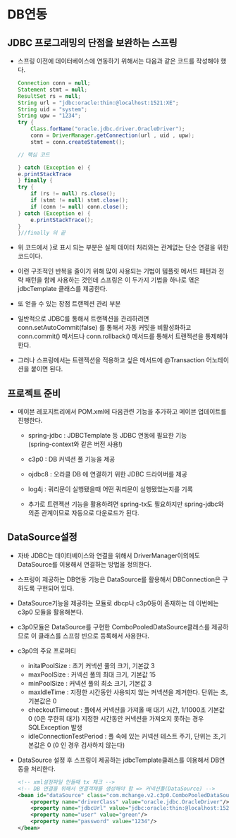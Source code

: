 # DB연동

## JDBC 프로그래밍의 단점을 보완하는 스프링
* 스프링 이전에 데이터베이스에 연동하기 위해서는 다음과 같은 코드를 작성해야 했다.
    ```java
    Connection conn = null;
    Statement stmt = null;
    ResultSet rs = null;
    String url = "jdbc:oracle:thin:@localhost:1521:XE";
    String uid = "system";
    String upw = "1234";
    try {
        Class.forName("oracle.jdbc.driver.OracleDriver");
        conn = DriverManager.getConnection(url , uid , upw);
        stmt = conn.createStatement();
    
    // 핵심 코드

    } catch (Exception e) {
    e.printStackTrace
    } finally {
    try {
        if (rs != null) rs.close();
        if (stmt != null) stmt.close();
        if (conn != null) conn.close();
    } catch (Exception e) {
        e.printStackTrace();
    }
    }//finally 의 끝
    ```

* 위 코드에서 }로 표시 되는 부분은 실제 데이터 처리와는 관계없는 단순 연결을 위한 코드이다.

* 이런 구조적인 반복을 줄이기 위해 많이 사용되는 기법이 템플릿 메서드 패턴과 전략 패턴을 함께 사용하는 것인데 스프링은 이 두가지 기법을 하나로 엮은 jdbcTemplate 클래스를 제공한다.

* 또 얻을 수 있는 장점 트랜젝션 관리 부분

* 일반적으로 JDBC를 통해서 트랜젝션을 관리하려면 conn.setAutoCommit(false) 를 통해서 자동 커밋을 비활성화하고 conn.commit() 메서드나 conn.rollback() 메서드를 통해서 트랜젝션을 통제해야 한다.

* 그러나 스프링에서는 트렌젝션을 적용하고 싶은 메서드에 @Transaction 어노테이션을 붙이면 된다.

## 프로젝트 준비
* 메이븐 레포지트리에서 POM.xml에 다음관련 기능을 추가하고 메이븐 업데이트를 진행한다.  
  - spring-jdbc : JDBCTemplate 등 JDBC 연동에 필요한 기능  
  (spring-context와 같은 버전 사용!)  
  - c3p0 : DB 커넥션 풀 기능을 제공  
  - ojdbc8 : 오라클 DB 에 연결하기 위한 JDBC 드라이버를 제공  
  - log4j : 쿼리문이 실행됐을때 어떤 쿼리문이 실행됐었는지를 기록

  - 추가로 트랜젝션 기능을 활용하려면 spring-tx도 필요하지만 spring-jdbc와 의존 관계이므로 자동으로 다운로드가 된다.

## DataSource설정
* 자바 JDBC는 데이터베이스와 연결을 위해서 DriverManager이외에도 DataSource를 이용해서 연결하는 방법을 정의한다.

* 스프링이 제공하는 DB연동 기능은 DataSource를 활용해서 DBConnection은 구하도록 구현되어 있다.

* DataSource기능을 제공하는 모듈로 dbcp나 c3p0등이 존재하는 데 이번에는 c3p0 모듈을 활용해본다.

* c3p0모듈은 DataSource를 구현한 ComboPooledDataSource클래스를 제공하므로 이 클래스를 스프링 빈으로 등록해서 사용한다.

* c3p0의 주요 프로퍼티
  - initalPoolSize : 초기 커넥션 풀의 크기, 기본값 3
  - maxPoolSize : 커넥션 풀의 최대 크기, 기본값 15
  - minPoolSize : 커넥션 풀의 최소 크기, 기본값 3
  - maxIdleTime : 지정한 시간동안 사용되지 않는 커넥션을 제거한다. 단위는 초, 기본값은 0
  - checkoutTimeout : 풀에서 커넥션을 가져올 때 대기 시간, 1/1000초 기본값 0 (0은 무한히 대기) 지정한 시간동안 커넥션을 가져오지 못하는 경우 SQLException 발생
  - idleConnectionTestPeriod : 풀 속에 있는 커넥션 테스트 주기, 단위는 초,기본값은 0 (0 인 경우 검사하지 않는다)

* DataSource 설정 후 스프링이 제공하는 jdbcTemplate클래스를 이용해서 DB연동을 처리한다.
    ```xml
    <!-- xml설정파일 만들때 tx 체크 -->
    <!-- DB 연결을 위해서 연결객체를 생성해야 함 => 커넥션풀(DataSource) -->
	<bean id="dataSource" class="com.mchange.v2.c3p0.ComboPooledDataSource" destroy-method="close">
		<property name="driverClass" value="oracle.jdbc.OracleDriver"/>
		<property name="jdbcUrl" value="jdbc:oracle:thin:@localhost:1521:xe"/>
		<property name="user" value="green"/>
		<property name="password" value="1234"/>
	</bean>
    ```



